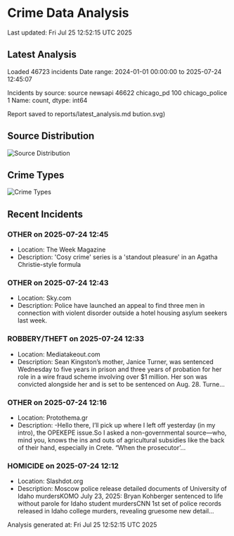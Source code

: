 # Crime Data Analysis
Last updated: Fri Jul 25 12:52:15 UTC 2025

## Latest Analysis

Loaded 46723 incidents
Date range: 2024-01-01 00:00:00 to 2025-07-24 12:45:07

Incidents by source:
source
newsapi           46622
chicago_pd          100
chicago_police        1
Name: count, dtype: int64

Report saved to reports/latest_analysis.md
bution.svg)

## Source Distribution
![Source Distribution](images/source_distribution.svg)

## Crime Types
![Crime Types](images/crime_types.svg)

## Recent Incidents

### OTHER on 2025-07-24 12:45
- Location: The Week Magazine
- Description: 'Cosy crime' series is a 'standout pleasure' in an Agatha Christie-style formula


### OTHER on 2025-07-24 12:43
- Location: Sky.com
- Description: Police have launched an appeal to find three men in connection with violent disorder outside a hotel housing asylum seekers last week.


### ROBBERY/THEFT on 2025-07-24 12:33
- Location: Mediatakeout.com
- Description: Sean Kingston’s mother, Janice Turner, was sentenced Wednesday to five years in prison and three years of probation for her role in a wire fraud scheme involving over $1 million. Her son was convicted alongside her and is set to be sentenced on Aug. 28. Turne…


### OTHER on 2025-07-24 12:16
- Location: Protothema.gr
- Description: -Hello there, I’ll pick up where I left off yesterday (in my intro), the OPEKEPE issue.So I asked a non-governmental source—who, mind you, knows the ins and outs of agricultural subsidies like the back of their hand, especially in Crete. “When the prosecutor’…


### HOMICIDE on 2025-07-24 12:12
- Location: Slashdot.org
- Description: Moscow police release detailed documents of University of Idaho murdersKOMO July 23, 2025: Bryan Kohberger sentenced to life without parole for Idaho student murdersCNN 1st set of police records released in Idaho college murders, revealing gruesome new detail…

Analysis generated at: Fri Jul 25 12:52:15 UTC 2025
